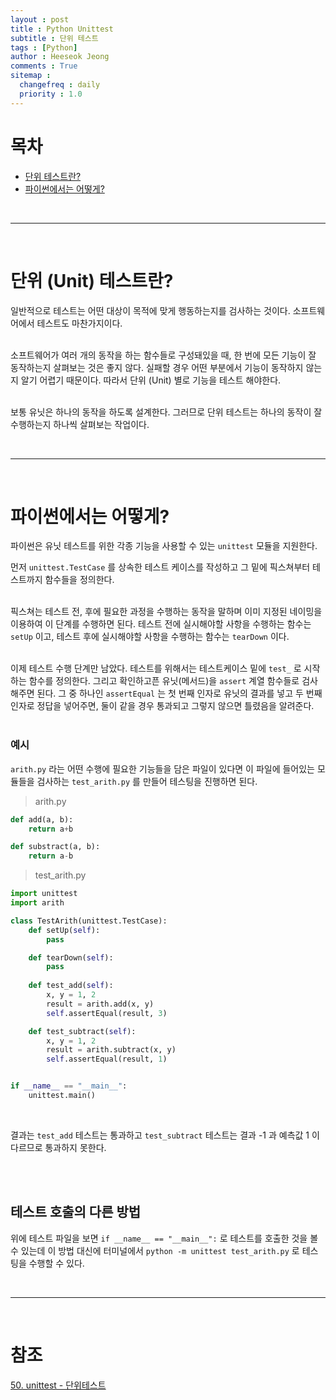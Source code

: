```yaml
---
layout : post
title : Python Unittest 
subtitle : 단위 테스트
tags : [Python]
author : Heeseok Jeong
comments : True
sitemap :
  changefreq : daily
  priority : 1.0
---
```


# 목차

- [단위 테스트란?](#단위-테스트란?)
- [파이썬에서는 어떻게?](#파이썬에서는-어떻게?)

<br>
<hr>
<br>

# 단위 (Unit) 테스트란?

일반적으로 테스트는 어떤 대상이 목적에 맞게 행동하는지를 검사하는 것이다. 소프트웨어에서 테스트도 마찬가지이다.  
<br>
  
소프트웨어가 여러 개의 동작을 하는 함수들로 구성돼있을 때, 한 번에 모든 기능이 잘 동작하는지 살펴보는 것은 좋지 않다. 실패할 경우 어떤 부분에서 기능이 동작하지 않는지 알기 어렵기 때문이다. 따라서 단위 (Unit) 별로 기능을 테스트 해야한다.  
<br>
  
보통 유닛은 하나의 동작을 하도록 설계한다. 그러므로 단위 테스트는 하나의 동작이 잘 수행하는지 하나씩 살펴보는 작업이다.

<br>
<hr>
<br>

# 파이썬에서는 어떻게?

파이썬은 유닛 테스트를 위한 각종 기능을 사용할 수 있는 `unittest` 모듈을 지원한다.
<br>  
  
먼저 `unittest.TestCase` 를 상속한 테스트 케이스를 작성하고 그 밑에 픽스쳐부터 테스트까지 함수들을 정의한다.  
<br>
  
픽스쳐는 테스트 전, 후에 필요한 과정을 수행하는 동작을 말하며 이미 지정된 네이밍을 이용하여 이 단계를 수행하면 된다. 테스트 전에 실시해야할 사항을 수행하는 함수는 `setUp` 이고, 테스트 후에 실시해야할 사항을 수행하는 함수는 `tearDown` 이다.  
<br>

이제 테스트 수행 단계만 남았다. 테스트를 위해서는 테스트케이스 밑에 `test_` 로 시작하는 함수를 정의한다. 그리고 확인하고픈 유닛(메서드)을 `assert` 계열 함수들로 검사해주면 된다. 그 중 하나인 `assertEqual` 는 첫 번째 인자로 유닛의 결과를 넣고 두 번째 인자로 정답을 넣어주면, 둘이 같을 경우 통과되고 그렇지 않으면 틀렸음을 알려준다.
<br>
<br>

### 예시
  
`arith.py` 라는 어떤 수행에 필요한 기능들을 담은 파일이 있다면 이 파일에 들어있는 모듈들을 검사하는 `test_arith.py` 를 만들어 테스팅을 진행하면 된다.   
  
> arith.py

```python
def add(a, b):
    return a+b

def substract(a, b):
    return a-b
```

> test_arith.py

```python
import unittest
import arith

class TestArith(unittest.TestCase):
    def setUp(self):
        pass

    def tearDown(self):
        pass
    
    def test_add(self):
        x, y = 1, 2
        result = arith.add(x, y)
        self.assertEqual(result, 3)

    def test_subtract(self):
        x, y = 1, 2
        result = arith.subtract(x, y)
        self.assertEqual(result, 1)


if __name__ == "__main__":
    unittest.main()
```
<br>

결과는 `test_add` 테스트는 통과하고 `test_subtract` 테스트는 결과 -1 과 예측값 1 이 다르므로 통과하지 못한다. 

<br>
<br>


## 테스트 호출의 다른 방법

위에 테스트 파일을 보면 `if __name__ == "__main__":` 로 테스트를 호출한 것을 볼 수 있는데 이 방법 대신에 터미널에서 `python -m unittest test_arith.py` 로 테스팅을 수행할 수 있다.  

<br>
<hr>
<br>

# 참조
[50. unittest - 단위테스트](https://wikidocs.net/16107)
